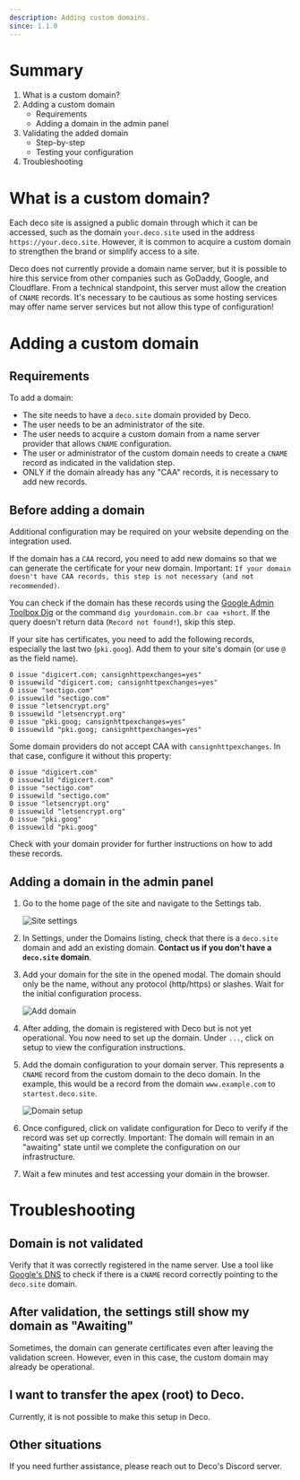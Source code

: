 ```yaml
---
description: Adding custom domains.
since: 1.1.0
---
```


# Summary

1. What is a custom domain?
2. Adding a custom domain
   - Requirements
   - Adding a domain in the admin panel
3. Validating the added domain
   - Step-by-step
   - Testing your configuration
4. Troubleshooting

# What is a custom domain?

Each deco site is assigned a public domain through which it can be accessed, such as the domain `your.deco.site` used in the address `https://your.deco.site`. However, it is common to acquire a custom domain to strengthen the brand or simplify access to a site.

Deco does not currently provide a domain name server, but it is possible to hire this service from other companies such as GoDaddy, Google, and Cloudflare. From a technical standpoint, this server must allow the creation of `CNAME` records. It's necessary to be cautious as some hosting services may offer name server services but not allow this type of configuration!

# Adding a custom domain

## Requirements

To add a domain:
- The site needs to have a `deco.site` domain provided by Deco.
- The user needs to be an administrator of the site.
- The user needs to acquire a custom domain from a name server provider that allows `CNAME` configuration.
- The user or administrator of the custom domain needs to create a `CNAME` record as indicated in the validation step.
- ONLY if the domain already has any "CAA" records, it is necessary to add new records.

## Before adding a domain

Additional configuration may be required on your website depending on the integration used.

If the domain has a `CAA` record, you need to add new domains so that we can generate the certificate for your new domain. Important: `If your domain doesn't have CAA records, this step is not necessary (and not recommended)`.

You can check if the domain has these records using the [Google Admin Toolbox Dig](https://toolbox.googleapps.com/apps/dig/#CAA/) or the command `dig yourdomain.com.br caa +short`. If the query doesn't return data (`Record not found!`), skip this step.

If your site has certificates, you need to add the following records, especially the last two (`pki.goog`). Add them to your site's domain (or use `@` as the field name).

```
0 issue "digicert.com; cansignhttpexchanges=yes"
0 issuewild "digicert.com; cansignhttpexchanges=yes"
0 issue "sectigo.com"
0 issuewild "sectigo.com"
0 issue "letsencrypt.org"
0 issuewild "letsencrypt.org"
0 issue "pki.goog; cansignhttpexchanges=yes"
0 issuewild "pki.goog; cansignhttpexchanges=yes"
```

Some domain providers do not accept CAA with `cansignhttpexchanges`. In that case, configure it without this property:

```
0 issue "digicert.com"
0 issuewild "digicert.com"
0 issue "sectigo.com"
0 issuewild "sectigo.com"
0 issue "letsencrypt.org"
0 issuewild "letsencrypt.org"
0 issue "pki.goog"
0 issuewild "pki.goog"
```

Check with your domain provider for further instructions on how to add these records.

## Adding a domain in the admin panel

1. Go to the home page of the site and navigate to the Settings tab.

   ![Site settings](https://github.com/deco-cx/apps/assets/882438/7c60ddbd-7164-42ea-bd16-d8c5d70603df)

2. In Settings, under the Domains listing, check that there is a `deco.site` domain and add an existing domain.  **Contact us if you don't have a `deco.site` domain**.

3. Add your domain for the site in the opened modal. The domain should only be the name, without any protocol (http/https) or slashes. Wait for the initial configuration process.

   ![Add domain](https://github.com/deco-cx/apps/assets/882438/8c19ae5c-e522-4a60-9b8b-28e4815cced6)

4. After adding, the domain is registered with Deco but is not yet operational. You now need to set up the domain. Under `...`, click on setup to view the configuration instructions.

5. Add the domain configuration to your domain server. This represents a `CNAME` record from the custom domain to the deco domain. In the example, this would be a record from the domain `www.example.com` to `startest.deco.site`.

   ![Domain setup](https://github.com/deco-cx/apps/assets/882438/0d9d876e-2a5e-4e05-8767-dc77e69c548b)

6. Once configured, click on validate configuration for Deco to verify if the record was set up correctly. Important: The domain will remain in an "awaiting" state until we complete the configuration on our infrastructure.

7. Wait a few minutes and test accessing your domain in the browser.

# Troubleshooting

## Domain is not validated

Verify that it was correctly registered in the name server. Use a tool like [Google's DNS](https://dns.google/) to check if there is a `CNAME` record correctly pointing to the `deco.site` domain.

## After validation, the settings still show my domain as "Awaiting"

Sometimes, the domain can generate certificates even after leaving the validation screen. However, even in this case, the custom domain may already be operational.

## I want to transfer the apex (root) to Deco.

Currently, it is not possible to make this setup in Deco.

## Other situations

If you need further assistance, please reach out to Deco's Discord server.